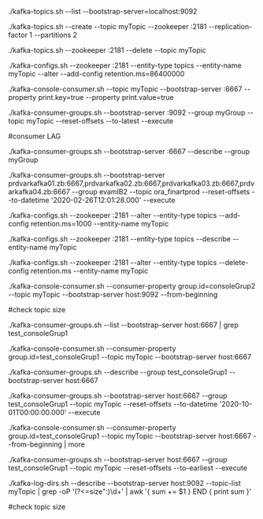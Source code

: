 ./kafka-topics.sh --list  --bootstrap-server=localhost:9092

./kafka-topics.sh --create --topic myTopic --zookeeper <host>:2181 --replication-factor 1 --partitions 2

./kafka-topics.sh --zookeeper <host>:2181 --delete --topic myTopic

./kafka-configs.sh --zookeeper <host>:2181 --entity-type topics --entity-name myTopic --alter --add-config retention.ms=86400000

./kafka-console-consumer.sh --topic myTopic  --bootstrap-server <host>:6667  --property print.key=true --property print.value=true
  
./kafka-consumer-groups.sh --bootstrap-server <host>:9092 --group myGroup --topic myTopic --reset-offsets --to-latest --execute

#consumer LAG 

./kafka-consumer-groups.sh --bootstrap-server <host>:6667 --describe --group myGroup
  
./kafka-consumer-groups.sh --bootstrap-server prdvarkafka01.zb:6667,prdvarkafka02.zb:6667,prdvarkafka03.zb:6667,prdvarkafka04.zb:6667 --group evamIB2 --topic ora_finartprod --reset-offsets --to-datetime '2020-02-26T12:01:28.000' --execute

./kafka-configs.sh --zookeeper <host>:2181 --alter --entity-type topics --add-config retention.ms=1000 --entity-name myTopic 
  
./kafka-configs.sh --zookeeper <host>:2181 --entity-type topics --describe --entity-name myTopic
  
./kafka-configs.sh --zookeeper <host>:2181 --alter --entity-type topics --delete-config retention.ms --entity-name myTopic
  
./kafka-console-consumer.sh --consumer-property group.id=consoleGrup2 --topic myTopic --bootstrap-server host:9092 --from-beginning  

#check topic size

./kafka-consumer-groups.sh  --list --bootstrap-server host:6667 | grep test_consoleGrup1

./kafka-console-consumer.sh --consumer-property group.id=test_consoleGrup1 --topic myTopic --bootstrap-server host:6667

./kafka-consumer-groups.sh --describe --group test_consoleGrup1 --bootstrap-server host:6667

./kafka-consumer-groups.sh --bootstrap-server host:6667 --group test_consoleGrup1 --topic myTopic --reset-offsets --to-datetime '2020-10-01T00:00:00.000' --execute

./kafka-console-consumer.sh --consumer-property group.id=test_consoleGrup1 --topic myTopic --bootstrap-server host:6667 --from-beginning | more

./kafka-consumer-groups.sh --bootstrap-server host:6667 --group test_consoleGrup1 --topic myTopic --reset-offsets --to-earliest --execute

./kafka-log-dirs.sh --describe --bootstrap-server host:9092  --topic-list myTopic | grep -oP '(?<=size":)\d+' | awk '{ sum += $1 } END { print sum }'

#check topic size
